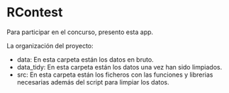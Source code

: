 # RContest

Para participar en el concurso, presento esta app.

La organización del proyecto:
- data: En esta carpeta están los datos en bruto.
- data_tidy: En esta carpeta están los datos una vez han sido limpiados.
- src: En esta carpeta están los ficheros con las funciones y librerias necesarias además del script para limpiar los datos. 


